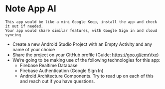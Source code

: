
# Note App AI

```
This app would be like a mini Google Keep, install the app and check it out if needed.
Your app would share similar features, with Google Sign in and cloud syncing
```

 - Create a new Android Studio Project with an Empty Activity and any name of your choice
 - Share the project on your GitHub profile (Guide: https://goo.gl/emrVxe)
 - We’re going to be making use of the following technologies for this app:
    - Firebase Realtime Database
    - Firebase Authentication (Google Sign In)
    - Android Architecture Components. 
Try to read up on each of this and reach out if you have questions.


